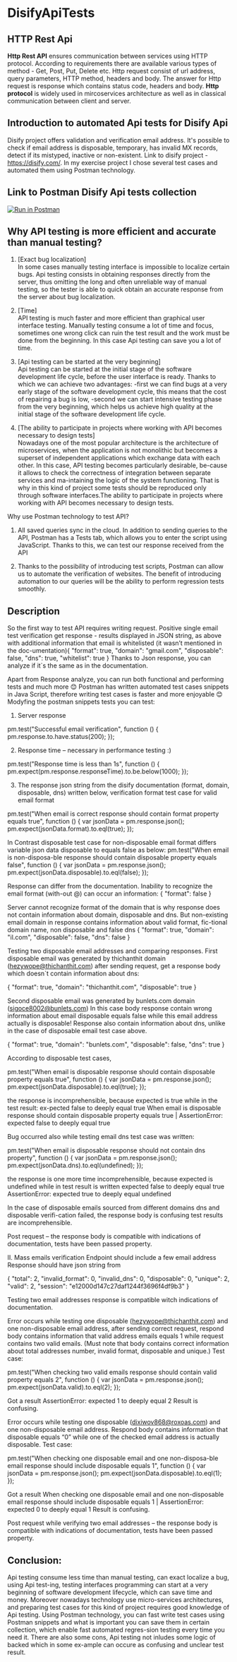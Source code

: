 #  DisifyApiTests

## HTTP Rest Api

**Http Rest API** ensures communication between services using HTTP protocol. According to requirements there are available various types of method - Get, Post, Put, Delete etc. Http request consist of url address, query parameters, HTTP method, headers and body. The answer for Http request is response which contains status code, headers and body.
**Http protocol** is widely used in mircoservices architecture as well as in classical communication between client and server. 

## Introduction to automated Api tests for Disify Api

Disify project offers validation and verification email address. It's possible to check if email address is disposable, temporary, has invalid MX records, detect if its mistyped, inactive or non-existent.
Link to disify project - https://disify.com/.
In my exercise project I chose several test cases and automated them using Postman technology.

## Link to Postman Disify Api tests collection

[![Run in Postman](https://run.pstmn.io/button.svg)](https://app.getpostman.com/run-collection/7c78cc74ba9234c0e23f?action=collection%2Fimport)

## Why API testing is more efficient and accurate than manual testing?

1. [Exact bug localization] <br/>
In some cases manually testing interface is impossible to localize certain bugs. Api testing consists in obtaining responses directly from the server, thus omitting the long and often unreliable way of manual testing, so the tester is able to quick obtain an accurate response from the server about bug localization. 

2. [Time] <br/>
API testing is much faster and more efficient than graphical user interface testing. Manually testing consume a lot of time and focus, sometimes one wrong click can ruin the test result and the work must be done from the beginning. In this case Api testing can save you a lot of time.

3. [Api testing can be started at the very beginning] <br/>
Api testing can be started at the initial stage of the software development life cycle, before the user interface is ready. Thanks to which we can achieve two advantages:
-first we can find bugs at a very early stage of the software development cycle, this means that the cost of repairing a bug is low,
-second we can start intensive testing phase from the very beginning, which helps us achieve high quality at the initial stage of the software development life cycle.

4. [The ability to participate in projects where working with API becomes necessary to design tests] <br/>
Nowadays one of the most popular  architecture is the architecture of microservices, when the application is not monolithic but becomes a superset of independent applications which exchange data with each other. In this case, API testing becomes particularly desirable, be-cause it allows to check the correctness of integration between separate services and ma-intaining the logic of the system functioning. That is why in this kind of project some tests should be reproduced only through software interfaces.The ability to participate in projects where working with API becomes necessary to design tests.

Why use Postman technology to test API?

1. All saved queries sync in the cloud. In addition to sending queries to the API, Postman has a Tests tab, which allows you to enter the script using JavaScript. Thanks to this, we can test our response received from the API

2. Thanks to the possibility of introducing test scripts, Postman can allow us to automate the verification of websites. The benefit of introducing automation to our queries will be the ability to perform regression tests smoothly.

## Description

So the first way to test API requires writing request. Positive single email test verification get response - results displayed in JSON string, as above with additional information that email is whitelisted (it wasn’t mentioned in the doc-umentation){
    "format": true,
    "domain": "gmail.com",
    "disposable": false,
    "dns": true,
    "whitelist": true
} Thanks to Json response, you can analyze if it`s the same as in the documentation.

Apart from Response analyze, you can run both functional and performing tests and much more 😊 
Postman has written automated test cases snippets in Java Script, therefore writing test cases is faster and more enjoyable 😊
Modyfing the postman snippets tests you can test:

1. Server response 

pm.test("Successful email verification", function () {
    pm.response.to.have.status(200);
});

2. Response time – necessary in performance testing :)

pm.test("Response time is less than 1s", function () {
    pm.expect(pm.response.responseTime).to.be.below(1000);
});

3. The response json string from the disify documentation (format, domain, disposable, dns) written below, verification format test case for valid email format 

pm.test("When email is correct response should contain format property equals true", function () {
    var jsonData = pm.response.json();
    pm.expect(jsonData.format).to.eql(true);
});

In Contrast disposable test case for non-disposable email format differs variable json data disposable to equals false as below: pm.test("When email is non-disposa-ble response should contain disposable property equals false", function () {
    var jsonData = pm.response.json();
    pm.expect(jsonData.disposable).to.eql(false);
});

Response can differ from the documentation. Inability to recognize the email format (with-out @) can occur an information: {
    "format": false
} 

Server cannot recognize format of the domain that is why response does not contain information about domain, disposable and dns.
But non-existing email domain in response contains information about valid format, fic-tional domain name, non disposable and false dns {
    "format": true,
    "domain": "il.com",
    "disposable": false,
    "dns": false
}
 
Testing two disposable email addresses and comparing responses.
First disposable email was generated by thichanthit domain (hezywope@thichanthit.com) after sending request, get a response body which doesn`t contain information about dns:

{
    "format": true,
    "domain": "thichanthit.com",
    "disposable": true
}

Second disposable email was generated by bunlets.com domain (sigoce8002@bunlets.com)
In this case body response contain wrong information about email disposable equals false while this email address actually is disposable! 
Response also contain information about dns, unlike in the case of disposable email test case above.

{
    "format": true,
    "domain": "bunlets.com",
    "disposable": false,
    "dns": true
}

According to disposable test cases, 

pm.test("When email is disposable response should contain disposable property equals true", function () {
    var jsonData = pm.response.json();
    pm.expect(jsonData.disposable).to.eql(true);
});

the response is incomprehensible, because expected is true while in the test result: ex-pected false to deeply equal true
When email is disposable response should contain disposable property equals true | AssertionError: expected false to deeply equal true

Bug occurred also while testing email dns test case was written:

pm.test("When email is disposable response should not contain dns property", function () {
    var jsonData = pm.response.json();
    pm.expect(jsonData.dns).to.eql(undefined);
});

the response is one more time incomprehensible, because expected is undefined while in test result is written expected false to deeply equal true
AssertionError: expected true to deeply equal undefined

In the case of disposable emails sourced from different domains dns and disposable verifi-cation failed, the response body is confusing test results are incomprehensible.

Post request – the response body is compatible with indications of documentation, tests have been passed property.

II. Mass emails verification 
Endpoint should include a few email address
Response should have json string from

{
    "total": 2,
    "invalid_format": 0,
    "invalid_dns": 0,
    "disposable": 0,
    "unique": 2,
    "valid": 2,
    "session": "e12000d147c27daf1244f3696f4df9b3"
}

Testing two email addresses response is compatible witch indications of documentation.

Error occurs while testing one disposable (hezywope@thichanthit.com) and one non-disposable email address, after sending correct request, respond body contains information that valid address emails equals 1 while request contains two valid emails. (Must note that body contains correct information about total addresses number, invalid format, disposable and unique.)
Test case:

 pm.test("When checking two valid emails response should contain valid property equals 2", function () {
    var jsonData = pm.response.json();
    pm.expect(jsonData.valid).to.eql(2);
});

Got a result AssertionError: expected 1 to deeply equal 2
Result is confusing.

Error occurs while testing one disposable (dixiwov868@roxoas.com) and one non-disposable email address. Respond body contains information that disposable equals “0” while one of the checked email address is actually disposable.
Test case:

pm.test("When checking one disposable email and one non-disposa-ble email response should include disposable equals 1", function () {
    var jsonData = pm.response.json();
    pm.expect(jsonData.disposable).to.eql(1);
});

Got a result When checking one disposable email and one non-disposable email response should include disposable equals 1 | AssertionError: expected 0 to deeply equal 1
Result is confusing.

Post request while verifying two email addresses – the response body is compatible with indications of documentation, tests have been passed property.



## Conclusion:

Api testing consume less time than manual testing, can exact localize a bug, using Api test-ing, testing interfaces programming can start at a very beginning of software development lifecycle, which can save time and money. Moreover nowadays technology use micro-services architectures, and preparing test cases for this kind of project requires good knowledge of Api testing.
Using Postman technology, you can fast write test cases using Postman snippets and what is important you can save them in certain  collection, which enable fast automated regres-sion testing every time you need it.
There are also some cons, Api testing not inludes some logic of backed which in some ex-ample can occure as confusing and unclear test result.



